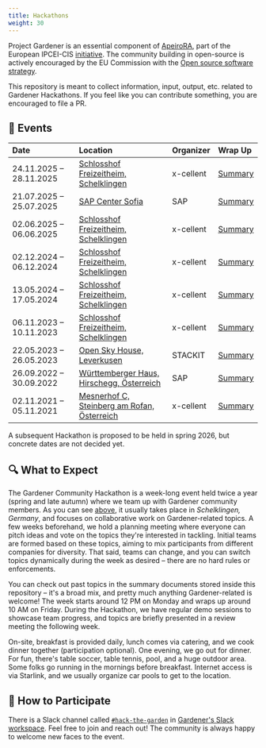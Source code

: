 ```yaml
---
title: Hackathons
weight: 30
---
```


Project Gardener is an essential component of [ApeiroRA](https://apeirora.eu), part of the European IPCEI-CIS [initiative](https://www.bmwk.de/Redaktion/EN/Artikel/Industry/ipcei-cis.html).
The community building in open-source is actively encouraged by the EU Commission with the [Open source software strategy](https://commission.europa.eu/about-european-commission/departments-and-executive-agencies/digital-services/open-source-software-strategy_en).

This repository is meant to collect information, input, output, etc. related to Gardener Hackathons.
If you feel like you can contribute something, you are encouraged to file a PR.

## 📅 Events

| Date                    | Location                                                                        | Organizer | Wrap Up                 |
|:------------------------|:--------------------------------------------------------------------------------|:----------|:------------------------|
| 24.11.2025 – 28.11.2025 | [Schlosshof Freizeitheim, Schelklingen](https://www.schlosshof-info.de/)        | x-cellent | [Summary](./2025-11.md) |
| 21.07.2025 – 25.07.2025 | [SAP Center Sofia](https://maps.app.goo.gl/SPdvQ4F2p7Qqfx4p9)                    | SAP       | [Summary](./2025-07.md) |
| 02.06.2025 – 06.06.2025 | [Schlosshof Freizeitheim, Schelklingen](https://www.schlosshof-info.de/)        | x-cellent | [Summary](./2025-06.md) |
| 02.12.2024 – 06.12.2024 | [Schlosshof Freizeitheim, Schelklingen](https://www.schlosshof-info.de/)        | x-cellent | [Summary](./2024-12.md) |
| 13.05.2024 – 17.05.2024 | [Schlosshof Freizeitheim, Schelklingen](https://www.schlosshof-info.de/)        | x-cellent | [Summary](./2024-05.md) |
| 06.11.2023 – 10.11.2023 | [Schlosshof Freizeitheim, Schelklingen](https://www.schlosshof-info.de/)        | x-cellent | [Summary](./2023-11.md) |
| 22.05.2023 – 26.05.2023 | [Open Sky House, Leverkusen](https://www.openskyhouse.org/)                     | STACKIT   | [Summary](./2023-05.md) |
| 26.09.2022 – 30.09.2022 | [Württemberger Haus, Hirschegg, Österreich](https://www.wuerttembergerhaus.de/) | SAP       | [Summary](./2022-09.md) |
| 02.11.2021 – 05.11.2021 | [Mesnerhof C, Steinberg am Rofan, Österreich](https://www.mesnerhof-c.at/)      | x-cellent | [Summary](./2021-11.md) |

A subsequent Hackathon is proposed to be held in spring 2026, but concrete dates are not decided yet.

## 🔍 What to Expect

The Gardener Community Hackathon is a week-long event held twice a year (spring and late autumn) where we team up with Gardener community members. As you can see [above](#📅-events), it usually takes place in *Schelklingen, Germany*, and focuses on collaborative work on Gardener-related topics. A few weeks beforehand, we hold a planning meeting where everyone can pitch ideas and vote on the topics they're interested in tackling. Initial teams are formed based on these topics, aiming to mix participants from different companies for diversity. That said, teams can change, and you can switch topics dynamically during the week as desired – there are no hard rules or enforcements.

You can check out past topics in the summary documents stored inside this repository – it's a broad mix, and pretty much anything Gardener-related is welcome! The week starts around 12 PM on Monday and wraps up around 10 AM on Friday. During the Hackathon, we have regular demo sessions to showcase team progress, and topics are briefly presented in a review meeting the following week.

On-site, breakfast is provided daily, lunch comes via catering, and we cook dinner together (participation optional). One evening, we go out for dinner. For fun, there's table soccer, table tennis, pool, and a huge outdoor area. Some folks go running in the mornings before breakfast. Internet access is via Starlink, and we usually organize car pools to get to the location.

## 🤝 How to Participate

There is a Slack channel called [`#hack-the-garden`](https://gardener-cloud.slack.com/archives/C0531FVMZFU) in [Gardener's Slack workspace](https://join.slack.com/t/gardener-cloud/shared_invite/zt-33c9daems-3oOorhnqOSnldZPWqGmIBw). Feel free to join and reach out! The community is always happy to welcome new faces to the event.
